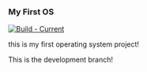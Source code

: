 ### My First OS

[![Build - Current](https://github.com/weeaudi/os/actions/workflows/make.yml/badge.svg)](https://github.com/weeaudi/os/actions/workflows/make.yml)

this is my first operating system project!

This is the development branch!